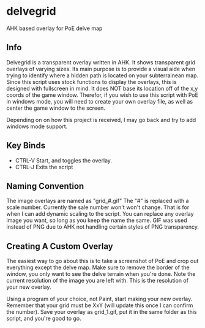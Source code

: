 # delvegrid
AHK based overlay for PoE delve map 

## Info
Delvegrid is a transparent overlay written in AHK. It shows transparent grid overlays of varying sizes. Its main purpose is to provide a visual aide when trying to identify where a hidden path is located on your subterrainean map.
Since this script uses stock functions to display the overlays, this is designed with fullscreen in mind.
It does NOT base its location off of the x,y coords of the game window. Therefor, if you wish to use this script with PoE in windows mode, you will need to create your own overlay file, as well as center the game window to the screen.

Depending on on how this project is received, I may go back and try to add windows mode support.

## Key Binds
* CTRL-V Start, and toggles the overlay.
* CTRL-J Exits the script

## Naming Convention
The image overlays are named as "grid_#.gif" The "#" is replaced with a scale number.
Currently the sale number won't won't change. That is for when I can add dynamic scaling to the script.
You can replace any overlay image you want, so long as you keep the name the same.
GIF was used instead of PNG due to AHK not handling certain styles of PNG transparency.

## Creating A Custom Overlay
The easiest way to go about this is to take a screenshot of PoE and crop out everything except the delve map. Make sure to remove the border of the window, you only want to see the delve terrain when you're done. Note the current resolution of the image you are left with. This is the resolution of your new overlay.

Using a program of your choice, not Paint, start making your new overlay. Remember that your grid must be XxY (will update this once I can confirm the number). Save your overlay as grid_1.gif, put it in the same folder as this script, and you're good to go.

